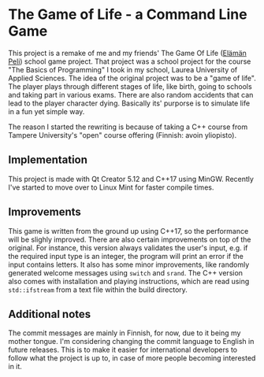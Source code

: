 # The Game of Life - a Command Line Game

This project is a remake of me and my friends' The Game Of Life ([Elämän Peli](https://github.com/ehkuitti/elaman-peli-java)) school game project. That project
was a school project for the course "The Basics of Programming" I took in my school, Laurea University of Applied Sciences. The idea of the original project was to
be a "game of life". The player plays through different stages of life, like birth, going to schools and taking part in various exams. There are also random
accidents that can lead to the player character dying. Basically its' purporse is to simulate life in a fun yet simple way. 

The reason I started the rewriting is because of taking a C++ course from Tampere University's "open" course offering (Finnish: avoin yliopisto).

## Implementation

This project is made with Qt Creator 5.12 and C++17 using MinGW. Recently I've started to move over to Linux Mint for faster compile times.

## Improvements

This game is written from the ground up using C++17, so the performance will be slighly improved. There are also certain improvements on top of the original. For instance,
this version always validates the user's input, e.g. if the required input type is an integer, the program will print an error if the input contains letters. It also has 
some minor improvements, like randomly generated welcome messages using `switch` and `srand`. The C++ version also comes with installation and playing instructions, which are read using `std::ifstream` from a text file within the build directory. 

## Additional notes

The commit messages are mainly in Finnish, for now, due to it being my mother tongue. I'm considering changing the commit language to English in future releases. This is to make it easier for international developers to follow what the project is up to, in case of more people becoming interested in it.

